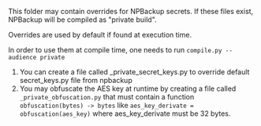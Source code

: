 This folder may contain overrides for NPBackup secrets.
If these files exist, NPBackup will be compiled as "private build".

Overrides are used by default if found at execution time.

In order to use them at compile time, one needs to run `compile.py --audience private`

1. You can create a file called _private_secret_keys.py to override default secret_keys.py file from npbackup
2. You may obfuscate the AES key at runtime by creating a file called `_private_obfuscation.py` that must contain
a function `obfuscation(bytes) -> bytes` like `aes_key_derivate = obfuscation(aes_key)` where aes_key_derivate must be 32 bytes.
